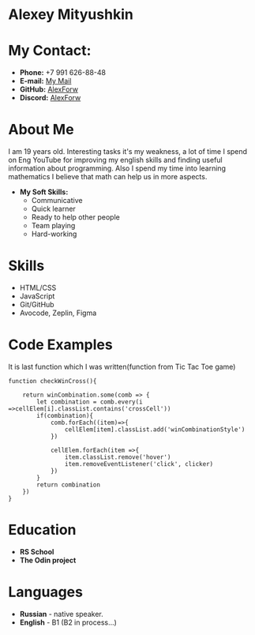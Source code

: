 # Alexey Mityushkin
# My Contact:

* **Phone:** +7 991 626-88-48
* **E-mail:** [My Mail](lmityushkin@mail.ru)
* **GitHub:** [AlexForw](https://github.com/AlexForw)
* **Discord:** [AlexForw](https://t.me/alexforw)

# About Me
I am 19 years old. Interesting tasks it's my weakness, a lot of time I spend on Eng YouTube for improving my english skills and finding useful information about programming. Also I spend my time into learning mathematics I believe that math can help us in more aspects. 

* **My Soft Skills:**
    * Communicative
    * Quick learner
    * Ready to help other people
    * Team playing
    * Hard-working

# Skills
* HTML/CSS
* JavaScript 
* Git/GitHub
* Avocode, Zeplin, Figma

# Code Examples
It is last function which I was written(function from Tic Tac Toe game)
```
function checkWinCross(){

    return winCombination.some(comb => {
        let combination = comb.every(i =>cellElem[i].classList.contains('crossCell'))
        if(combination){
            comb.forEach((item)=>{
                cellElem[item].classList.add('winCombinationStyle')
            })
            
            cellElem.forEach(item =>{
                item.classList.remove('hover')
                item.removeEventListener('click', clicker)
            })
        }
        return combination
    })
}
```
# Education
* **RS School**
* **The Odin project**

# Languages
* **Russian** - native speaker.
* **English** - B1 (B2 in process...)
